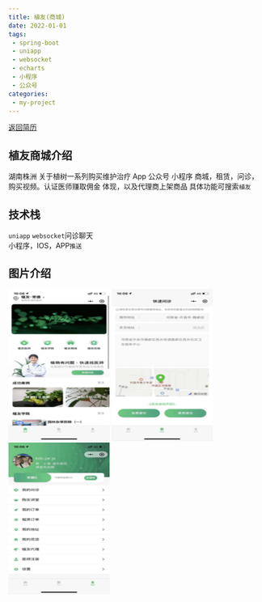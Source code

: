 ```yaml
---
title: 植友(商城)
date: 2022-01-01
tags:
 - spring-boot
 - uniapp
 - websocket
 - echarts
 - 小程序
 - 公众号
categories:
 - my-project
---
```


[返回简历](../other/my.md)

## 植友商城介绍
湖南株洲 关于植树一系列购买维护治疗
App 公众号 小程序
商城，租赁，问诊，购买视频。认证医师赚取佣金 体现，以及代理商上架商品
具体功能可搜索`植友`

## 技术栈
`uniapp` `websocket`问诊聊天</br>
小程序，IOS，APP`推送`

## 图片介绍
<img src='./img_5.png' style="width:200px; height:300px">
<img src='./img_6.png' style="width:200px; height:300px">
<img src='./img_7.png' style="width:200px; height:300px">
